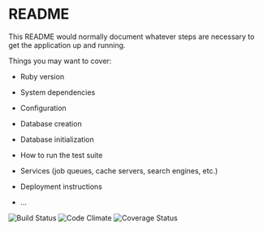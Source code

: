 # README

This README would normally document whatever steps are necessary to get the
application up and running.

Things you may want to cover:

* Ruby version

* System dependencies

* Configuration

* Database creation

* Database initialization

* How to run the test suite

* Services (job queues, cache servers, search engines, etc.)

* Deployment instructions

* ...

![Build Status](https://app.codeship.com/projects/319d21a0-950f-0135-cd90-467ad8efcfd1/status?branch=master)
![Code Climate](https://codeclimate.com/github/uncommonAP/CourseCorrection.png)
![Coverage Status](https://coveralls.io/repos/uncommonAP/CourseCorrection/badge.png)
